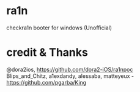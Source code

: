 # ra1n
checkra1n booter for windows (Unofficial)

# credit & Thanks
@dora2ios, https://github.com/dora2-iOS/ra1npoc <br>
Blips_and_Chitz, a1exdandy, alessaba, matteyeux - https://github.com/pgarba/King
